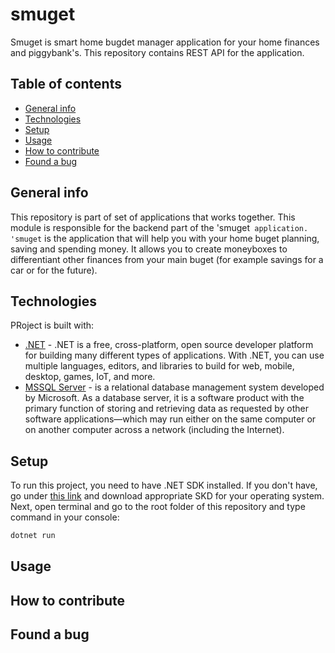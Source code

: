 # smuget
Smuget is smart home bugdet manager application for your home finances and piggybank's. This repository contains REST API for the application.

## Table of contents
- [General info](#general-info)
- [Technologies](#technologies)
- [Setup](#setup)
- [Usage](#usage)
- [How to contribute](#how-to-contribute)
- [Found a bug](#found-a-bug)

## General info
This repository is part of set of applications that works together. This module is responsible for the backend part of the 'smuget` application.
'smuget` is the application that will help you with your home buget planning, saving and spending money. It allows you to create moneyboxes to differentiant other finances from your main buget (for example savings for a car or for the future).

## Technologies
PRoject is built with:
- [.NET](https://docs.microsoft.com/pl-pl/dotnet) - .NET is a free, cross-platform, open source developer platform for building many different types of applications. With .NET, you can use multiple languages, editors, and libraries to build for web, mobile, desktop, games, IoT, and more.
- [MSSQL Server](https://www.microsoft.com/pl-pl/sql-server/) -  is a relational database management system developed by Microsoft. As a database server, it is a software product with the primary function of storing and retrieving data as requested by other software applications—which may run either on the same computer or on another computer across a network (including the Internet).

## Setup
To run this project, you need to have .NET SDK installed. If you don't have, go under [this link](https://dotnet.microsoft.com/en-us/download) and download appropriate SKD for your operating system.
Next, open terminal and go to the root folder of this repository and type command in your console:

```powershell
dotnet run
```

## Usage

## How to contribute

## Found a bug
